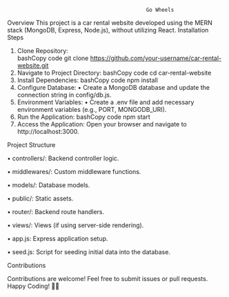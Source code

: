                                                  Go Wheels
Overview
    This project is a car rental website developed using the MERN stack (MongoDB, Express, Node.js), without utilizing React.
    Installation Steps
1.	Clone Repository:   
    bashCopy code
    git clone https://github.com/your-username/car-rental-website.git 
2.	Navigate to Project Directory:
    bashCopy code
    cd car-rental-website 
3.	Install Dependencies:
    bashCopy code
    npm install 
4.	Configure Database:
•	Create a MongoDB database and update the connection string in config/db.js.
5.	Environment Variables:
•	Create a .env file and add necessary environment variables (e.g., PORT, MONGODB_URI).
6.	Run the Application:
bashCopy code
npm start 
7.	Access the Application: Open your browser and navigate to http://localhost:3000.


Project Structure

•	controllers/: Backend controller logic.

•	middlewares/: Custom middleware functions.

•	models/: Database models.

•	public/: Static assets.

•	router/: Backend route handlers.

•	views/: Views (if using server-side rendering).

•	app.js: Express application setup.

•	seed.js: Script for seeding initial data into the database.

Contributions

Contributions are welcome! Feel free to submit issues or pull requests.
Happy Coding! 🚗✨

